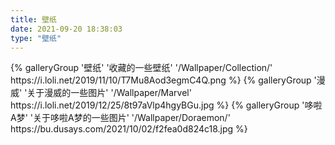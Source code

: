 ```yaml
---
title: 壁纸
date: 2021-09-20 18:38:03
type: "壁纸"
---
```

<div class="gallery-group-main">
{% galleryGroup '壁纸' '收藏的一些壁纸' '/Wallpaper/Collection/' https://i.loli.net/2019/11/10/T7Mu8Aod3egmC4Q.png %}
{% galleryGroup '漫威' '关于漫威的一些图片' '/Wallpaper/Marvel' https://i.loli.net/2019/12/25/8t97aVlp4hgyBGu.jpg %}
{% galleryGroup '哆啦A梦' '关于哆啦A梦的一些图片' '/Wallpaper/Doraemon/' https://bu.dusays.com/2021/10/02/f2fea0d824c18.jpg %}
</div>
